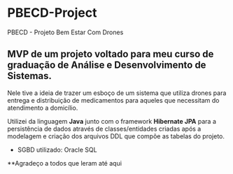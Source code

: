 # PBECD-Project
PBECD - Projeto Bem Estar Com Drones

## MVP de um projeto voltado para meu curso de graduação de Análise e Desenvolvimento de Sistemas.

Nele tive a ideia de trazer um esboço de um sistema que utiliza drones para entrega e distribuição de medicamentos 
para aqueles que necessitam do atendimento a domicílio.

Utilizei da linguagem **Java** junto com o framework **Hibernate JPA** para a persistência de dados através de classes/entidades criadas após 
a modelagem e criação dos arquivos DDL que compõe as tabelas do projeto.

- SGBD utilizado: Oracle SQL

**Agradeço a todos que leram até aqui
